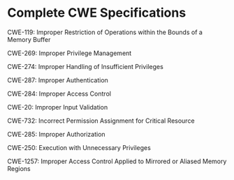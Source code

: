

# Complete CWE Specifications

CWE-119: Improper Restriction of Operations within the Bounds of a Memory Buffer

CWE-269: Improper Privilege Management

CWE-274: Improper Handling of Insufficient Privileges

CWE-287: Improper Authentication

CWE-284: Improper Access Control

CWE-20: Improper Input Validation

CWE-732: Incorrect Permission Assignment for Critical Resource

CWE-285: Improper Authorization

CWE-250: Execution with Unnecessary Privileges

CWE-1257: Improper Access Control Applied to Mirrored or Aliased Memory Regions